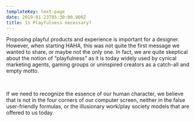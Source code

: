 ```yaml
---
templateKey: text-page
date: 2019-01-23T05:30:00.000Z
title: Is Playfulness necessary?
---
```

Proposing playful products and experience is important for a designer. However, when starting HAHA, this was not quite the first message we wanted to share, or maybe not the only one. In fact, we are quite skeptical about the notion of “playfulness” as it is today widely used by cynical marketing agents, gaming groups or uninspired creators as a catch-all and empty motto. 

<br>

If we need to recognize the essence of our human character, we believe that is not in the four corners of our computer screen, neither in the false user-friendly formulas, or the illusionary work/play society models that are offered to us today.
